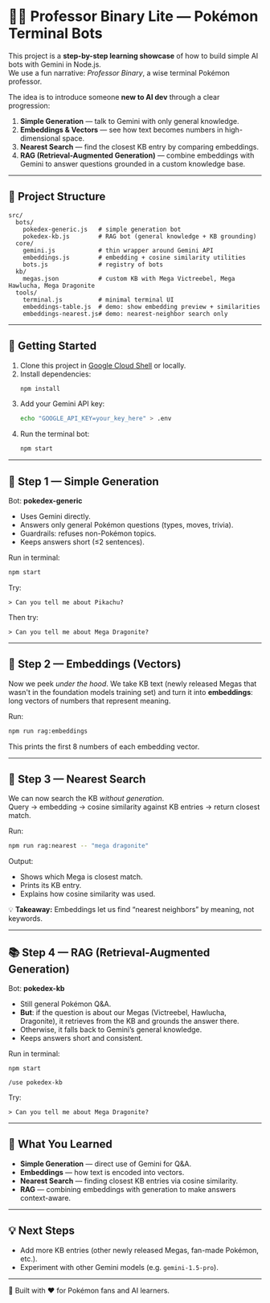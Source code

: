 # 🧑‍🏫 Professor Binary Lite — Pokémon Terminal Bots

This project is a **step-by-step learning showcase** of how to build simple AI bots with Gemini in Node.js.  
We use a fun narrative: *Professor Binary*, a wise terminal Pokémon professor.  

The idea is to introduce someone **new to AI dev** through a clear progression:

1. **Simple Generation** — talk to Gemini with only general knowledge.  
2. **Embeddings & Vectors** — see how text becomes numbers in high-dimensional space.  
3. **Nearest Search** — find the closest KB entry by comparing embeddings.  
4. **RAG (Retrieval-Augmented Generation)** — combine embeddings with Gemini to answer questions grounded in a custom knowledge base.

---

## 📂 Project Structure

```
src/
  bots/
    pokedex-generic.js   # simple generation bot
    pokedex-kb.js        # RAG bot (general knowledge + KB grounding)
  core/
    gemini.js            # thin wrapper around Gemini API
    embeddings.js        # embedding + cosine similarity utilities
    bots.js              # registry of bots
  kb/
    megas.json           # custom KB with Mega Victreebel, Mega Hawlucha, Mega Dragonite
  tools/
    terminal.js          # minimal terminal UI
    embeddings-table.js  # demo: show embedding preview + similarities
    embeddings-nearest.js# demo: nearest-neighbor search only
```

---

## 🚀 Getting Started

1. Clone this project in [Google Cloud Shell](https://shell.cloud.google.com) or locally.
2. Install dependencies:
   ```bash
   npm install
   ```
3. Add your Gemini API key:
   ```bash
   echo "GOOGLE_API_KEY=your_key_here" > .env
   ```
4. Run the terminal bot:
   ```bash
   npm start
   ```

---

## 🧩 Step 1 — Simple Generation

Bot: **pokedex-generic**

- Uses Gemini directly.  
- Answers only general Pokémon questions (types, moves, trivia).  
- Guardrails: refuses non-Pokémon topics.  
- Keeps answers short (≤2 sentences).

Run in terminal:
```bash
npm start
```

Try:
```
> Can you tell me about Pikachu?
```

Then try:
```
> Can you tell me about Mega Dragonite?
```

---

## 🧮 Step 2 — Embeddings (Vectors)

Now we peek *under the hood*. We take KB text (newly released Megas that wasn't in the foundation models training set) and turn it into **embeddings**: long vectors of numbers that represent meaning.

Run:
```bash
npm run rag:embeddings
```

This prints the first 8 numbers of each embedding vector.  

---

## 🔎 Step 3 — Nearest Search

We can now search the KB *without generation*.  
Query → embedding → cosine similarity against KB entries → return closest match.

Run:
```bash
npm run rag:nearest -- "mega dragonite"
```

Output:
- Shows which Mega is closest match.  
- Prints its KB entry.  
- Explains how cosine similarity was used.

💡 **Takeaway:** Embeddings let us find “nearest neighbors” by meaning, not keywords.

---

## 📚 Step 4 — RAG (Retrieval-Augmented Generation)

Bot: **pokedex-kb**

- Still general Pokémon Q&A.  
- **But**: if the question is about our Megas (Victreebel, Hawlucha, Dragonite), it retrieves from the KB and grounds the answer there.  
- Otherwise, it falls back to Gemini’s general knowledge.  
- Keeps answers short and consistent.

Run in terminal:
```
npm start
```

```
/use pokedex-kb
```

Try:
```
> Can you tell me about Mega Dragonite?
```

---

## 🎯 What You Learned

- **Simple Generation** — direct use of Gemini for Q&A.  
- **Embeddings** — how text is encoded into vectors.  
- **Nearest Search** — finding closest KB entries via cosine similarity.  
- **RAG** — combining embeddings with generation to make answers context-aware.

---

## 💡 Next Steps

- Add more KB entries (other newly released Megas, fan-made Pokémon, etc.).  
- Experiment with other Gemini models (e.g. `gemini-1.5-pro`).

---

👾 Built with ❤️ for Pokémon fans and AI learners.
